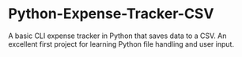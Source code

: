 # Python-Expense-Tracker-CSV
A basic CLI expense tracker in Python that saves data to a CSV. An excellent first project for learning Python file handling and user input.
